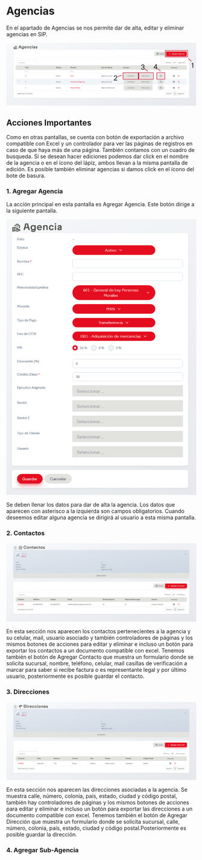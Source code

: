 # Agencias

En el apartado de Agencias se nos permite dar de alta, editar y eliminar agencias en SIP.

![agencia](../assets/agenciasEnum.png)

## Acciones Importantes

Como en otras pantallas, se cuenta con botón de exportación a archivo compatible con Excel y un controlador para ver las páginas de registros en caso de que haya más de una página. También contamos con un cuadro de busqueda. Si se desean hacer ediciones podemos dar click en el nombre de la agencia o en el ícono del lápiz, ambos llevan a la misma pantalla de edición. Es posible  también eliminar agencias si damos click en el ícono del bote de basura.

### 1. Agregar Agencia

La acción principal en esta pantalla es Agregar Agencia. Este botón dirige a la siguiente pantalla.

![agregarAgencia](../assets/agregarAgencia.png)

Se deben llenar los datos para dar de alta la agencia. Los datos que aparecen con asterisco a la izquierda son campos obligatorios. Cuando deseemos editar alguna agencia se dirigirá al usuario a esta misma pantalla.

### 2. Contactos

![a_contactos](../assets/agenciaContactos.png)

En esta sección nos aparecen los contactos pertenecientes a la agencia y su celular, mail, usuario asociado y también controladores de páginas y los mismos botones de acciones para editar y eliminar e incluso un botón para exportar los contactos a un documento compatible con excel. Tenemos también el botón de Agregar Contacto que muestra un formulario donde se solicita sucursal, nombre, teléfono, celular, mail casillas de verificación a marcar para saber si recibe factura o es representante legal y por último usuario, posteriormente es posible guardar el contacto.

### 3. Direcciones

![a_direcciones](../assets/agenciaDirecciones.png)

En esta sección nos aparecen las direcciones asociadas a la agencia. Se muestra calle, número, colonia, país, estado, ciudad y código postal, también hay controladores de páginas y los mismos botones de acciones para editar y eliminar e incluso un botón para exportar las direcciones a un documento compatible con excel. Tenemos también el botón de Agregar Dirección que muestra un formulario donde se solicita sucursal, calle, número, colonia, país, estado, ciudad y código postal.Posteriormente es posible guardar la dirección.

### 4. Agregar Sub-Agencia

